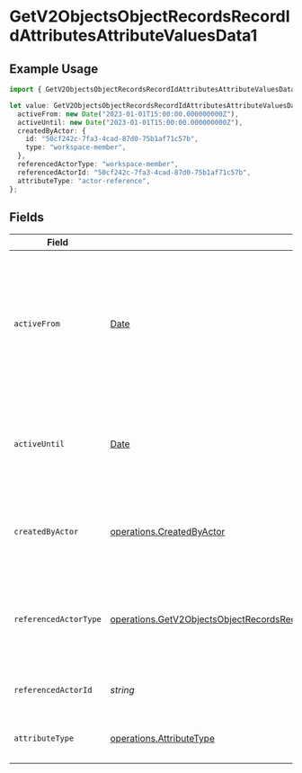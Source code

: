 # GetV2ObjectsObjectRecordsRecordIdAttributesAttributeValuesData1

## Example Usage

```typescript
import { GetV2ObjectsObjectRecordsRecordIdAttributesAttributeValuesData1 } from "attio-js/models/operations";

let value: GetV2ObjectsObjectRecordsRecordIdAttributesAttributeValuesData1 = {
  activeFrom: new Date("2023-01-01T15:00:00.000000000Z"),
  activeUntil: new Date("2023-01-01T15:00:00.000000000Z"),
  createdByActor: {
    id: "50cf242c-7fa3-4cad-87d0-75b1af71c57b",
    type: "workspace-member",
  },
  referencedActorType: "workspace-member",
  referencedActorId: "50cf242c-7fa3-4cad-87d0-75b1af71c57b",
  attributeType: "actor-reference",
};
```

## Fields

| Field                                                                                                                                                                                                        | Type                                                                                                                                                                                                         | Required                                                                                                                                                                                                     | Description                                                                                                                                                                                                  | Example                                                                                                                                                                                                      |
| ------------------------------------------------------------------------------------------------------------------------------------------------------------------------------------------------------------ | ------------------------------------------------------------------------------------------------------------------------------------------------------------------------------------------------------------ | ------------------------------------------------------------------------------------------------------------------------------------------------------------------------------------------------------------ | ------------------------------------------------------------------------------------------------------------------------------------------------------------------------------------------------------------ | ------------------------------------------------------------------------------------------------------------------------------------------------------------------------------------------------------------ |
| `activeFrom`                                                                                                                                                                                                 | [Date](https://developer.mozilla.org/en-US/docs/Web/JavaScript/Reference/Global_Objects/Date)                                                                                                                | :heavy_check_mark:                                                                                                                                                                                           | The point in time at which this value was made "active". `active_from` can be considered roughly analogous to `created_at`.                                                                                  | 2023-01-01T15:00:00.000000000Z                                                                                                                                                                               |
| `activeUntil`                                                                                                                                                                                                | [Date](https://developer.mozilla.org/en-US/docs/Web/JavaScript/Reference/Global_Objects/Date)                                                                                                                | :heavy_check_mark:                                                                                                                                                                                           | The point in time at which this value was deactivated. If `null`, the value is active.                                                                                                                       | 2023-01-01T15:00:00.000000000Z                                                                                                                                                                               |
| `createdByActor`                                                                                                                                                                                             | [operations.CreatedByActor](../../models/operations/createdbyactor.md)                                                                                                                                       | :heavy_check_mark:                                                                                                                                                                                           | The actor that created this value.                                                                                                                                                                           | {<br/>"type": "workspace-member",<br/>"id": "50cf242c-7fa3-4cad-87d0-75b1af71c57b"<br/>}                                                                                                                     |
| `referencedActorType`                                                                                                                                                                                        | [operations.GetV2ObjectsObjectRecordsRecordIdAttributesAttributeValuesDataReferencedActorType](../../models/operations/getv2objectsobjectrecordsrecordidattributesattributevaluesdatareferencedactortype.md) | :heavy_check_mark:                                                                                                                                                                                           | The type of the referenced actor. [Read more information on actor types here](/docs/actors).                                                                                                                 | workspace-member                                                                                                                                                                                             |
| `referencedActorId`                                                                                                                                                                                          | *string*                                                                                                                                                                                                     | :heavy_check_mark:                                                                                                                                                                                           | The ID of the referenced actor.                                                                                                                                                                              | 50cf242c-7fa3-4cad-87d0-75b1af71c57b                                                                                                                                                                         |
| `attributeType`                                                                                                                                                                                              | [operations.AttributeType](../../models/operations/attributetype.md)                                                                                                                                         | :heavy_check_mark:                                                                                                                                                                                           | The attribute type of the value.                                                                                                                                                                             | actor-reference                                                                                                                                                                                              |
